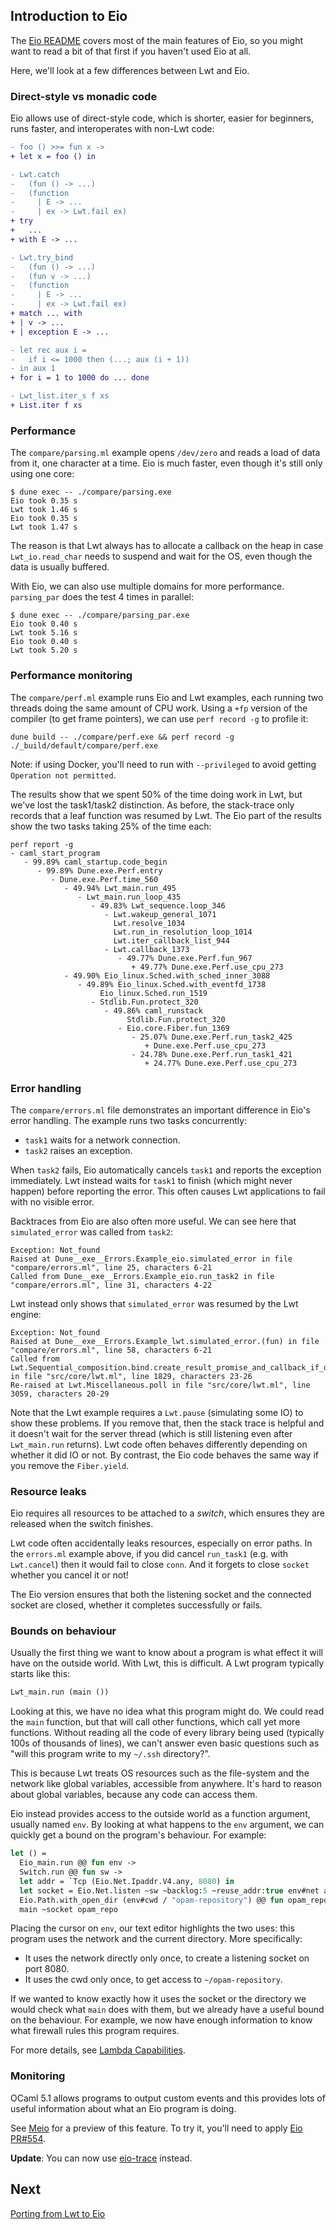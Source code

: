 ## Introduction to Eio

The [Eio README](https://github.com/ocaml-multicore/eio) covers most of the main features of Eio,
so you might want to read a bit of that first if you haven't used Eio at all.

Here, we'll look at a few differences between Lwt and Eio.

### Direct-style vs monadic code

Eio allows use of direct-style code, which is shorter, easier for beginners,
runs faster, and interoperates with non-Lwt code:

```diff
- foo () >>= fun x ->
+ let x = foo () in
```

```diff
- Lwt.catch
-   (fun () -> ...)
-   (function
-     | E -> ...
-     | ex -> Lwt.fail ex)
+ try
+   ...
+ with E -> ...
```

```diff
- Lwt.try_bind
-   (fun () -> ...)
-   (fun v -> ...)
-   (function
-     | E -> ...
-     | ex -> Lwt.fail ex)
+ match ... with
+ | v -> ...
+ | exception E -> ...
```

```diff
- let rec aux i =
-   if i <= 1000 then (...; aux (i + 1))
- in aux 1
+ for i = 1 to 1000 do ... done
```

```diff
- Lwt_list.iter_s f xs
+ List.iter f xs
```

### Performance

The `compare/parsing.ml` example opens `/dev/zero` and reads a load of data from it, one character at a time.
Eio is much faster, even though it's still only using one core:

```
$ dune exec -- ./compare/parsing.exe
Eio took 0.35 s                    
Lwt took 1.46 s
Eio took 0.35 s
Lwt took 1.47 s
```

The reason is that Lwt always has to allocate a callback on the heap
in case `Lwt_io.read_char` needs to suspend and wait for the OS,
even though the data is usually buffered.

With Eio, we can also use multiple domains for more performance.
`parsing_par` does the test 4 times in parallel:

```
$ dune exec -- ./compare/parsing_par.exe
Eio took 0.40 s                    
Lwt took 5.16 s
Eio took 0.40 s
Lwt took 5.20 s
```

### Performance monitoring

The `compare/perf.ml` example runs Eio and Lwt examples,
each running two threads doing the same amount of CPU work.
Using a `+fp` version of the compiler (to get frame pointers),
we can use `perf record -g` to profile it:

```
dune build -- ./compare/perf.exe && perf record -g ./_build/default/compare/perf.exe
```

Note: if using Docker, you'll need to run with `--privileged` to avoid getting `Operation not permitted`.

The results show that we spent 50% of the time doing work in Lwt, but we've lost the task1/task2 distinction.
As before, the stack-trace only records that a leaf function was resumed by Lwt.
The Eio part of the results show the two tasks taking 25% of the time each:

```
perf report -g
- caml_start_program
   - 99.89% caml_startup.code_begin
      - 99.89% Dune.exe.Perf.entry
         - Dune.exe.Perf.time_560
            - 49.94% Lwt_main.run_495
               - Lwt_main.run_loop_435
                  - 49.83% Lwt_sequence.loop_346
                     - Lwt.wakeup_general_1071
                       Lwt.resolve_1034
                       Lwt.run_in_resolution_loop_1014
                       Lwt.iter_callback_list_944
                     - Lwt.callback_1373
                        - 49.77% Dune.exe.Perf.fun_967
                           + 49.77% Dune.exe.Perf.use_cpu_273
            - 49.90% Eio_linux.Sched.with_sched_inner_3088
               - 49.89% Eio_linux.Sched.with_eventfd_1738
                    Eio_linux.Sched.run_1519
                  - Stdlib.Fun.protect_320
                     - 49.86% caml_runstack
                          Stdlib.Fun.protect_320
                        - Eio.core.Fiber.fun_1369
                           - 25.07% Dune.exe.Perf.run_task2_425
                              + Dune.exe.Perf.use_cpu_273
                           - 24.78% Dune.exe.Perf.run_task1_421
                              + 24.77% Dune.exe.Perf.use_cpu_273
```

### Error handling

The `compare/errors.ml` file demonstrates an important difference in Eio's error handling.
The example runs two tasks concurrently:

- `task1` waits for a network connection.
- `task2` raises an exception.

When `task2` fails, Eio automatically cancels `task1` and reports the exception immediately.
Lwt instead waits for `task1` to finish (which might never happen) before reporting the error.
This often causes Lwt applications to fail with no visible error.

Backtraces from Eio are also often more useful.
We can see here that `simulated_error` was called from `task2`:

```
Exception: Not_found
Raised at Dune__exe__Errors.Example_eio.simulated_error in file "compare/errors.ml", line 25, characters 6-21
Called from Dune__exe__Errors.Example_eio.run_task2 in file "compare/errors.ml", line 31, characters 4-22
```

Lwt instead only shows that `simulated_error` was resumed by the Lwt engine:

```
Exception: Not_found
Raised at Dune__exe__Errors.Example_lwt.simulated_error.(fun) in file "compare/errors.ml", line 58, characters 6-21
Called from Lwt.Sequential_composition.bind.create_result_promise_and_callback_if_deferred.callback in file "src/core/lwt.ml", line 1829, characters 23-26
Re-raised at Lwt.Miscellaneous.poll in file "src/core/lwt.ml", line 3059, characters 20-29
```

Note that the Lwt example requires a `Lwt.pause` (simulating some IO) to show these problems.
If you remove that, then the stack trace is helpful and it doesn't wait for the server thread
(which is still listening even after `Lwt_main.run` returns).
Lwt code often behaves differently depending on whether it did IO or not.
By contrast, the Eio code behaves the same way if you remove the `Fiber.yield`.

### Resource leaks

Eio requires all resources to be attached to a *switch*, which ensures they are released when the switch finishes.

Lwt code often accidentally leaks resources, especially on error paths.
In the `errors.ml` example above, if you did cancel `run_task1` (e.g. with `Lwt.cancel`) then it would fail to close `conn`.
And it forgets to close `socket` whether you cancel it or not!

The Eio version ensures that both the listening socket and the connected socket are closed,
whether it completes successfully or fails.

### Bounds on behaviour

Usually the first thing we want to know about a program is what effect it will have on the outside world.
With Lwt, this is difficult. A Lwt program typically starts like this:

```ocaml
Lwt_main.run (main ())
```

Looking at this, we have no idea what this program might do.
We could read the `main` function, but that will call other functions, which call yet more functions.
Without reading all the code of every library being used (typically 100s of thousands of lines),
we can't answer even basic questions such as "will this program write to my `~/.ssh` directory?".

This is because Lwt treats OS resources such as the file-system and the network like global variables,
accessible from anywhere.
It's hard to reason about global variables, because any code can access them.

Eio instead provides access to the outside world as a function argument, usually named `env`.
By looking at what happens to the `env` argument, we can quickly get a bound on the program's behaviour.
For example:

```ocaml
let () =
  Eio_main.run @@ fun env ->
  Switch.run @@ fun sw ->
  let addr = `Tcp (Eio.Net.Ipaddr.V4.any, 8080) in
  let socket = Eio.Net.listen ~sw ~backlog:5 ~reuse_addr:true env#net addr in
  Eio.Path.with_open_dir (env#cwd / "opam-repository") @@ fun opam_repo ->
  main ~socket opam_repo
```

Placing the cursor on `env`, our text editor highlights the two uses:
this program uses the network and the current directory.
More specifically:

- It uses the network directly only once, to create a listening socket on port 8080.
- It uses the cwd only once, to get access to `~/opam-repository`.

If we wanted to know exactly how it uses the socket or the directory
we would check what `main` does with them, but we already have a useful bound on the behaviour.
For example, we now have enough information to know what firewall rules this program
requires.

For more details, see [Lambda Capabilities][].

[Lambda Capabilities]: https://roscidus.com/blog/blog/2023/04/26/lambda-capabilities/

### Monitoring

OCaml 5.1 allows programs to output custom events and this provides lots of
useful information about what an Eio program is doing.

See [Meio][] for a preview of this feature.
To try it, you'll need to apply [Eio PR#554](https://github.com/ocaml-multicore/eio/pull/554).

**Update**: You can now use [eio-trace][] instead.

[Meio]: https://github.com/ocaml-multicore/meio
[eio-trace]: https://github.com/ocaml-multicore/eio-trace

## Next

[Porting from Lwt to Eio](./porting.md)
